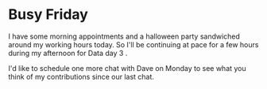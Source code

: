 # Busy Friday 

I have some morning appointments and a halloween party sandwiched around my working hours today.
So I'll be continuing at pace for a few hours during my afternoon for Data day 3 .

I'd like to schedule one more chat with Dave on Monday to see what you think of my contributions since our last chat.